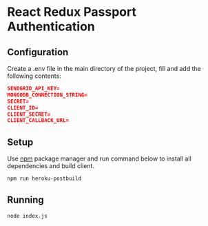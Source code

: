# React Redux Passport Authentication

## Configuration
Create a .env file in the main directory of the project, fill and add the following contents:
```json
SENDGRID_API_KEY=
MONGODB_CONNECTION_STRING=
SECRET=
CLIENT_ID=
CLIENT_SECRET=
CLIENT_CALLBACK_URL=
```

## Setup
Use [npm](https://www.npmjs.com/) package manager and run command below to install all dependencies and build client.
```bash
npm run heroku-postbuild
```
## Running

```bash
node index.js
```

